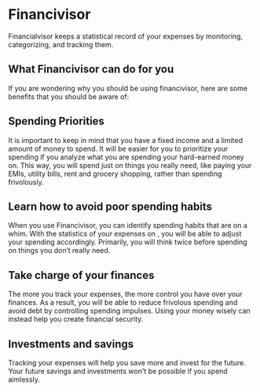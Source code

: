 # Financivisor
Financialvisor keeps a statistical record of your expenses by monitoring, categorizing, and tracking them.

## What Financivisor can do for you 

If you are wondering why you should be using financivisor, here are some benefits that you should be aware of: 

## Spending Priorities 

It is important to keep in mind that you have a fixed income and a limited amount of money to spend. It will be easier for you to prioritize your spending if you analyze what you are spending your hard-earned money on. This way, you will spend just on things you really need, like paying your EMIs, utility bills, rent and grocery shopping, rather than spending frivolously. 

## Learn how to avoid poor spending habits 

When you use Financivisor, you can identify spending habits that are on a whim. With the statistics of your expenses on , you will be able to adjust your spending accordingly. Primarily, you will think twice before spending on things you don’t really need. 

## Take charge of your finances 

The more you track your expenses, the more control you have over your finances. As a result, you will be able to reduce frivolous spending and avoid debt by controlling spending impulses. Using your money wisely can instead help you create financial security. 

## Investments and savings 

Tracking your expenses will help you save more and invest for the future. Your future savings and investments won't be possible if you spend aimlessly. 

 
